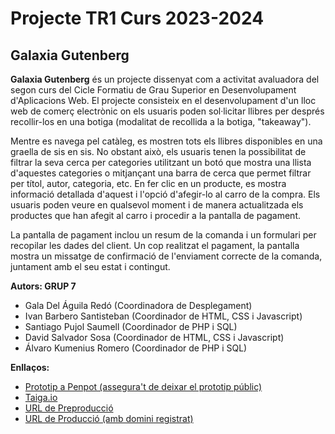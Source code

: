 # Projecte TR1 Curs 2023-2024

## Galaxia Gutenberg

**Galaxia Gutenberg** és un projecte dissenyat com a activitat avaluadora del segon curs del Cicle Formatiu de Grau Superior en Desenvolupament d'Aplicacions Web. El projecte consisteix en el desenvolupament d'un lloc web de comerç electrònic on els usuaris poden sol·licitar llibres per després recollir-los en una botiga (modalitat de recollida a la botiga, "takeaway").


Mentre es navega pel catàleg, es mostren tots els llibres disponibles en una graella de sis en sis. No obstant això, els usuaris tenen la possibilitat de filtrar la seva cerca per categories utilitzant un botó que mostra una llista d'aquestes categories o mitjançant una barra de cerca que permet filtrar per títol, autor, categoria, etc. En fer clic en un producte, es mostra informació detallada d'aquest i l'opció d'afegir-lo al carro de la compra. Els usuaris poden veure en qualsevol moment i de manera actualitzada els productes que han afegit al carro i procedir a la pantalla de pagament.

La pantalla de pagament inclou un resum de la comanda i un formulari per recopilar les dades del client. Un cop realitzat el pagament, la pantalla mostra un missatge de confirmació de l'enviament correcte de la comanda, juntament amb el seu estat i contingut.

**Autors: GRUP 7**
- Gala Del Águila Redó (Coordinadora de Desplegament)
- Ivan Barbero Santisteban (Coordinador de HTML, CSS i Javascript)
- Santiago Pujol Saumell (Coordinador de PHP i SQL)
- David Salvador Sosa (Coordinador de HTML, CSS i Javascript)
- Álvaro Kumenius Romero (Coordinador de PHP i SQL)

**Enllaços:**
- [Prototip a Penpot (assegura't de deixar el prototip públic)](https://design.penpot.app/#/view/bc104529-972b-8028-8003-522fc01f9f96?page-id=bc104529-972b-8028-8003-522fc01f9f97&section=interactions&frame-id=08c53b94-d879-809b-8003-522fd66e4565&index=0&share-id=bc104529-972b-8028-8003-536571d1b86e)
- [Taiga.io](https://tree.taiga.io/project/santipu03-tr1g7)
- [URL de Preproducció](https://tr1g7.daw.inspedralbes.cat/)
- [URL de Producció (amb domini registrat)](https://galaxiagutemberg.daw.inspedralbes.cat/)
